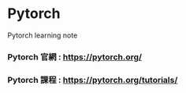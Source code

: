 # Pytorch
Pytorch learning note

### Pytorch 官網 : https://pytorch.org/
### Pytorch 課程 : https://pytorch.org/tutorials/
